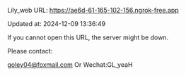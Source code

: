Lily_web URL: https://ae6d-61-165-102-156.ngrok-free.app

Updated at: 2024-12-09 13:36:49

If you cannot open this URL, the server might be down.

Please contact: 

goley04@foxmail.com Or Wechat:GL_yeaH